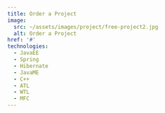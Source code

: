 ```yaml
---
title: Order a Project
image:
  src: ~/assets/images/project/free-project2.jpg
  alt: Order a Project
href: '#'
technologies:
  - JavaEE
  - Spring
  - Hibernate
  - JavaME
  - C++
  - ATL
  - WTL
  - MFC
---
```

